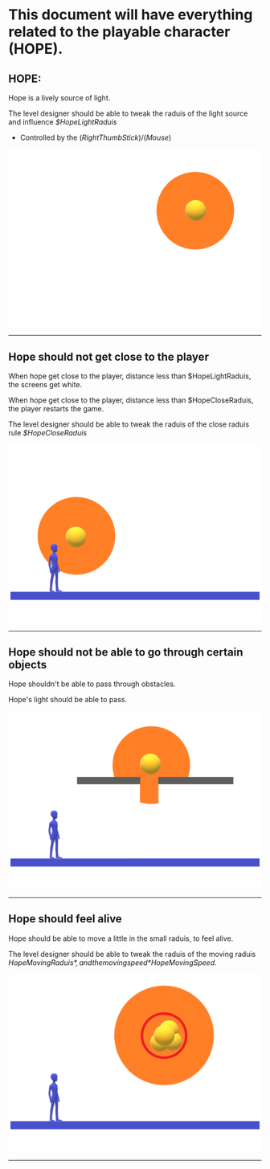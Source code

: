 # This document will have everything related to the playable character (HOPE).

## HOPE:

Hope is a lively source of light.

The level designer should be able to tweak the raduis of the light source and influence *$HopeLightRaduis*

- Controlled by the $(Right ThumbStick)/(Mouse)$

![Hope](images/hope.png "Hope")

---

## Hope should not get close to the player

When hope get close to the player, distance less than $HopeLightRaduis, the screens get white.

When hope get close to the player, distance less than $HopeCloseRaduis, the player restarts the game.

The level designer should be able to tweak the raduis of the close raduis rule *$HopeCloseRaduis*

![HopeCloseRule](images/hope-close-rule.png "Hope Close Rule")

---

## Hope should not be able to go through certain objects

Hope shouldn't be able to pass through obstacles.

Hope's light should be able to pass.

![HopeObstaclesRule](images/hope-obstacles-rule.png "Hope Obstacles Rule")

---

## Hope should feel alive

Hope should be able to move a little in the small raduis,
to feel alive.

The level designer should be able to tweak the raduis of the moving raduis *$HopeMovingRaduis*, and the moving speed *$HopeMovingSpeed*.

![HopeMovingRule](images/hope-moving-rule.png "Hope Moving Rule")

---